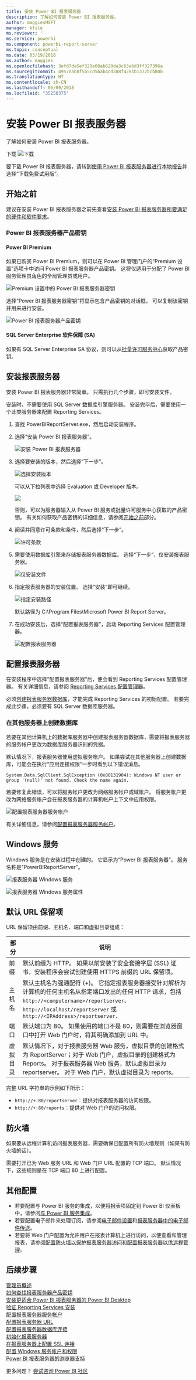 ```yaml
---
title: 安装 Power BI 报表服务器
description: 了解如何安装 Power BI 报表服务器。
author: maggiesMSFT
manager: kfile
ms.reviewer: ''
ms.service: powerbi
ms.component: powerbi-report-server
ms.topic: conceptual
ms.date: 03/19/2018
ms.author: maggies
ms.openlocfilehash: 3efd7da5ef320e08ab620da3c63a6d3ff327396a
ms.sourcegitcommit: 49570ab8f5b5cd5bab4cd388f4281b1372bcb80b
ms.translationtype: HT
ms.contentlocale: zh-CN
ms.lasthandoff: 06/09/2018
ms.locfileid: "35250375"
---
```

# <a name="install-power-bi-report-server"></a>安装 Power BI 报表服务器

了解如何安装 Power BI 报表服务器。

 下载 ![下载](media/install-report-server/download.png "下载")

要下载 Power BI 报表服务器，请转到[使用 Power BI 报表服务器进行本地报告](https://powerbi.microsoft.com/report-server/)并选择“下载免费试用版”。 

## <a name="before-you-begin"></a>开始之前
建议在安装 Power BI 报表服务器之前先查看[安装 Power BI 报表服务器所要满足的硬件和软件要求](system-requirements.md)。

### <a name="power-bi-report-server-product-key"></a>Power BI 报表服务器产品密钥

#### <a name="power-bi-premium"></a>Power BI Premium
如果已购买 Power BI Premium，则可以在 Power BI 管理门户的“Premium 设置”选项卡中访问 Power BI 报表服务器产品密钥。 这将仅适用于分配了 Power BI 服务管理员角色的全局管理员或用户。

![](../media/service-admin-premium-manage/pbirs-product-key.png "Premium 设置中的 Power BI 报表服务器密钥")

选择“Power BI 报表服务器密钥”将显示包含产品密钥的对话框。 可以复制该密钥并用来进行安装。

![](../media/service-admin-premium-manage/pbirs-product-key-dialog.png "Power BI 报表服务器产品密钥")

#### <a name="sql-server-enterprise-software-assurance-sa"></a>SQL Server Enterprise 软件保障 (SA)
如果有 SQL Server Enterprise SA 协议，则可以从[批量许可服务中心](https://www.microsoft.com/Licensing/servicecenter/)获取产品密钥。

## <a name="install-your-report-server"></a>安装报表服务器
安装 Power BI 报表服务器非常简单。 只需执行几个步骤，即可安装文件。

安装时，不需要使用 SQL Server 数据库引擎服务器。 安装完毕后，需要使用一个此类服务器来配置 Reporting Services。

1. 查找 PowerBIReportServer.exe，然后启动安装程序。
2. 选择“安装 Power BI 报表服务器”。
   
    ![安装 Power BI 报表服务器](media/install-report-server/pbireportserver-install.png)
3. 选择要安装的版本，然后选择“下一步”。
   
    ![选择安装版本](media/install-report-server/pbireportserver-choose-edition.png)
   
    可以从下拉列表中选择 Evaluation 或 Developer 版本。
   
    ![](media/install-report-server/pbireportserver-choose-edition2.png)
   
    否则，可以为服务器输入从 Power BI 服务或批量许可服务中心获取的产品密钥。 有关如何获取产品密钥的详细信息，请参阅[开始之前](#before-you-begin)部分。
4. 阅读并同意许可条款和条件，然后选择“下一步”。
   
    ![许可条款](media/install-report-server/pbireportserver-eula.png)
5. 需要使用数据库引擎来存储报表服务器数据库。 选择“下一步”，仅安装报表服务器。
   
    ![仅安装文件](media/install-report-server/pbireportserver-install-files-only.png)
6. 指定报表服务器的安装位置。 选择“安装”即可继续。
   
    ![指定安装路径](media/install-report-server/pbireportserver-install-file-path.png)
   
    默认路径为 C:\Program Files\Microsoft Power BI Report Server。

1. 在成功安装后，选择“配置报表服务器”，启动 Reporting Services 配置管理器。
   
    ![配置报表服务器](media/install-report-server/pbireportserver-configure.png)

## <a name="configuring-your-report-server"></a>配置报表服务器

在安装程序中选择“配置报表服务器”后，便会看到 Reporting Services 配置管理器。 有关详细信息，请参阅 [Reporting Services 配置管理器](https://docs.microsoft.com/sql/reporting-services/install-windows/reporting-services-configuration-manager-native-mode)。

必须[创建报表服务器数据库](https://docs.microsoft.com/sql/reporting-services/install-windows/ssrs-report-server-create-a-report-server-database)，才能完成 Reporting Services 的初始配置。 若要完成此步骤，必须要有 SQL Server 数据库服务器。

### <a name="creating-a-database-on-a-different-server"></a>在其他服务器上创建数据库
若要在其他计算机上的数据库服务器中创建报表服务器数据库，需要将报表服务器的服务帐户更改为数据库服务器识别的凭据。 

默认情况下，报表服务器使用虚拟服务帐户。 如果尝试在其他服务器上创建数据库，可能会在执行“应用连接权限”一步时看到以下错误消息。

`System.Data.SqlClient.SqlException (0x80131904): Windows NT user or group '(null)' not found. Check the name again.`

若要修复此错误，可以将服务帐户更改为网络服务帐户或域帐户。 将服务帐户更改为网络服务帐户会在报表服务器的计算机帐户上下文中应用权限。

![配置报表服务器服务帐户](media/install-report-server/pbireportserver-configure-account.png)

有关详细信息，请参阅[配置报表服务器服务帐户](https://docs.microsoft.com/sql/reporting-services/install-windows/configure-the-report-server-service-account-ssrs-configuration-manager)。

## <a name="windows-service"></a>Windows 服务
Windows 服务是在安装过程中创建的。 它显示为“Power BI 报表服务器”。 服务名称是“PowerBIReportServer”。

![报表服务器 Windows 服务](media/install-report-server/pbireportserver-windows-service.png)

![报表服务器 Windows 服务属性](media/install-report-server/pbireportserver-windows-service2.png)

## <a name="default-url-reservations"></a>默认 URL 保留项
URL 保留项由前缀、主机名、端口和虚拟目录组成：

| 部分 | 说明 |
| --- | --- |
| 前缀 |默认前缀为 HTTP。 如果以前安装了安全套接字层 (SSL) 证书，安装程序会尝试创建使用 HTTPS 前缀的 URL 保留项。 |
| 主机名 |默认主机名为强通配符 (+)。 它指定报表服务器接受针对解析为计算机的任何主机名从指定端口发出的任何 HTTP 请求，包括 `http://<computername>/reportserver`、`http://localhost/reportserver` 或 `http://<IPAddress>/reportserver.` |
| 端口 |默认端口为 80。 如果使用的端口不是 80，则需要在浏览器窗口中打开 Web 门户时，将其明确添加到 URL 中。 |
| 虚拟目录 |默认情况下，对于报表服务器 Web 服务，虚拟目录的创建格式为 ReportServer；对于 Web 门户，虚拟目录的创建格式为 Reports。 对于报表服务器 Web 服务，默认虚拟目录为 reportserver。 对于 Web 门户，默认虚拟目录为 reports。 |

完整 URL 字符串的示例如下所示：

* `http://+:80/reportserver`：提供对报表服务器的访问权限。
* `http://+:80/reports`：提供对 Web 门户的访问权限。

## <a name="firewall"></a>防火墙
如果要从远程计算机访问报表服务器，需要确保已配置所有防火墙规则（如果有防火墙的话）。

需要打开已为 Web 服务 URL 和 Web 门户 URL 配置的 TCP 端口。 默认情况下，这些规则是在 TCP 端口 80 上进行配置。

## <a name="additional-configuration"></a>其他配置
* 若要配置与 Power BI 服务的集成，以便将报表项固定到 Power BI 仪表板中，请参阅[与 Power BI 服务集成](https://docs.microsoft.com/sql/reporting-services/install-windows/power-bi-report-server-integration-configuration-manager)。
* 若要配置电子邮件来处理订阅，请参阅[电子邮件设置](https://docs.microsoft.com/sql/reporting-services/install-windows/e-mail-settings-reporting-services-native-mode-configuration-manager)和[报表服务器中的电子邮件传送](https://docs.microsoft.com/sql/reporting-services/subscriptions/e-mail-delivery-in-reporting-services)。
* 若要将 Web 门户配置为允许用户在报表计算机上进行访问，以便查看和管理报表，请参阅[配置防火墙以保护报表服务器访问](https://docs.microsoft.com/sql/reporting-services/report-server/configure-a-firewall-for-report-server-access)和[配置报表服务器以供远程管理](https://docs.microsoft.com/sql/reporting-services/report-server/configure-a-report-server-for-remote-administration)。

## <a name="next-steps"></a>后续步骤
[管理员概述](admin-handbook-overview.md)  
[如何查找报表服务器产品密钥](find-product-key.md)  
[安装更适合 Power BI 报表服务器的 Power BI Desktop](install-powerbi-desktop.md)  
[验证 Reporting Services 安装](https://docs.microsoft.com/sql/reporting-services/install-windows/verify-a-reporting-services-installation)  
[配置报表服务器服务帐户](https://docs.microsoft.com/sql/reporting-services/install-windows/configure-the-report-server-service-account-ssrs-configuration-manager)  
[配置报表服务器 URL](https://docs.microsoft.com/sql/reporting-services/install-windows/configure-report-server-urls-ssrs-configuration-manager)  
[配置报表服务器数据库连接](https://docs.microsoft.com/sql/reporting-services/install-windows/configure-a-report-server-database-connection-ssrs-configuration-manager)  
[初始化报表服务器](https://docs.microsoft.com/sql/reporting-services/install-windows/ssrs-encryption-keys-initialize-a-report-server)  
[在报表服务器上配置 SSL 连接](https://docs.microsoft.com/sql/reporting-services/security/configure-ssl-connections-on-a-native-mode-report-server)  
[配置 Windows 服务帐户和权限](https://docs.microsoft.com/sql/database-engine/configure-windows/configure-windows-service-accounts-and-permissions)  
[Power BI 报表服务器的浏览器支持](browser-support.md)

更多问题？ [尝试咨询 Power BI 社区](https://community.powerbi.com/)


